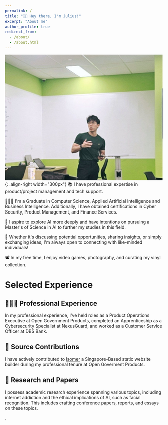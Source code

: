 ```yaml
---
permalink: /
title: "👋🏼 Hey there, I'm Julius!"
excerpt: "About me"
author_profile: true
redirect_from: 
  - /about/
  - /about.html
---
```




![Illustration of combining vision and language modalities](/images/presentation.jpg){: .align-right width="300px"}
📚 I have professional expertise in product/project management and tech support.

👨🏻‍💻 I'm a Graduate in Computer Science, Applied Artificial Intelligence and Business Intelligence. Additionally, I have obtained certifications in Cyber Security, Product Management, and Finance Services.

🔬 I aspire to explore AI more deeply and have intentions on pursuing a Master's of Science in AI to further my studies in this field.

🤝 Whether it's discussing potential opportunities, sharing insights, or simply exchanging ideas, I'm always open to connecting with like-minded individuals!

📽️ In my free time, I enjoy video games, photography, and curating my vinyl collection.

# Selected Experience

## 👨🏻‍🔬 Professional Experience

In my professional experience, I've held roles as a Product Operations Executive at Open Government Products, completed an Apprenticeship as a Cybersecurity Specialist at NexusGuard, and worked as a Customer Service Officer at DBS Bank.

## 🤖  Source Contributions
I have actively contributed to [Isomer](https://github.com/isomerpages) a Singapore-Based static website builder during my professional tenure at Open Goverment Products. 

## 📜 Research and Papers
I possess academic research experience spanning various topics, including internet addiction and the ethical implications of AI, such as facial recognition. This includes crafting conference papers, reports, and essays on these topics.


<!-- 
## 📚 Teaching and Community Contributions
To further contribute to the Machine Learning community, I have a [YouTube](https://www.youtube.com/@borismeinardus) and [Medium](https://medium.com/@boris.meinardus) channel where I publish educational Machine Learning content
-->
.







